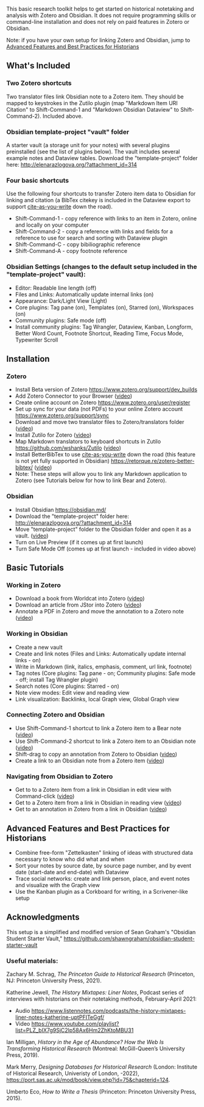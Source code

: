 This basic research toolkit helps to get started on historical notetaking and analysis with Zotero and Obsidian. It does not require programming skills or command-line installation and does not rely on paid features in Zotero or Obsidian.

Note: if you have your own setup for linking Zotero and Obsidian, jump to [Advanced Features and Best Practices for Historians](https://github.com/erazlogo/obsidian-history-notes/blob/main/README.md#advanced-features-and-best-practices-for-historians)

## What's Included
### Two Zotero shortcuts
Two translator files link Obsidian note to a Zotero item. They should be mapped to keystrokes in the Zutilo plugin (map "Markdown Item URI Citation" to Shift-Command-1 and "Markdown Obsidian Dataview" to Shift-Command-2). Included above.
### Obsidian template-project "vault" folder
A starter vault (a storage unit for your notes) with several plugins preinstalled (see the list of plugins below). The vault includes several example notes and Dataview tables.
Download the "template-project" folder here: http://elenarazlogova.org/?attachment_id=314
### Four basic shortcuts
Use the following four shortcuts to transfer Zotero item data to Obsidian for linking and citation (a BibTex citekey is included in the Dataview export to support <a href="https://retorque.re/zotero-better-bibtex/citing/cayw/">cite-as-you-write</a> down the road).  
- Shift-Command-1 - copy reference with links to an item in Zotero, online and locally on your computer
- Shift-Command-2 - copy a reference with links and fields for a reference to use for search and sorting with Dataview plugin
- Shift-Command-C - copy bibiliographic reference
- Shift-Command-A - copy footnote reference
### Obsidian Settings (changes to the default setup included in the "template-project" vault): 
- Editor: Readable line length (off)
- Files and Links: Automatically update internal links (on)
- Appearance: Dark/Light View (Light)
- Core plugins: Tag pane (on), Templates (on), Starred (on), Workspaces (on)
- Community plugins: Safe mode (off)
- Install community plugins: Tag Wrangler, Dataview, Kanban, Longform, Better Word Count, Footnote Shortcut, Reading Time, Focus Mode, Typewriter Scroll
## Installation
### Zotero
- Install Beta version of Zotero https://www.zotero.org/support/dev_builds
- Add Zotero Connector to your Browser (<a href="https://youtu.be/QAIAzuuLvoo">video</a>)
- Create online account on Zotero https://www.zotero.org/user/register
- Set up sync for your data (not PDFs) to your online Zotero account https://www.zotero.org/support/sync
- Download and move two translator files to Zotero/translators folder (<a href="https://youtu.be/nc7TEFEbhpA" target="_blank">video</a>)
- Install Zutilo for Zotero (<a href="https://youtu.be/NSJGtaJPFns" target="_blank">video</a>)
- Map Markdown translators to keyboard shortcuts in Zutilo https://github.com/wshanks/Zutilo (<a href="https://youtu.be/WSt_Rib-dRc">video</a>)
- Install BetterBibTex to use <a href="https://retorque.re/zotero-better-bibtex/citing/cayw/">cite-as-you-write</a> down the road (this feature is not yet fully supported in Obsidian) https://retorque.re/zotero-better-bibtex/ (<a href="https://youtu.be/u40EGnPgnDw">video</a>)
- Note: These steps will allow you to link any Markdown application to Zotero (see Tutorials below for how to link Bear and Zotero).
### Obsidian
- Install Obsidian https://obsidian.md/
- Download the "template-project" folder here: http://elenarazlogova.org/?attachment_id=314
- Move "template-project" folder to the Obsidian folder and open it as a vault. (<a href="https://www.youtube.com/watch?v=Vly0x14FT28" target="_blank">video</a>)
- Turn on Live Preview (if it comes up at first launch)
- Turn Safe Mode Off (comes up at first launch - included in video above)
## Basic Tutorials
### Working in Zotero
- Download a book from Worldcat into Zotero (<a href="https://youtu.be/jTLBonnAQjY">video</a>)
- Download an article from JStor into Zotero (<a href="https://youtu.be/kvZxNo52sFI">video</a>)
- Annotate a PDF in Zotero and move the annotation to a Zotero note (<a href="https://youtu.be/_hQm_joNZoQ">video</a>)
### Working in Obsidian
- Create a new vault
- Create and link notes (Files and Links: Automatically update internal links - on)
- Write in Markdown (link, italics, emphasis, comment, url link, footnote) 
- Tag notes (Core plugins: Tag pane - on; Community plugins: Safe mode - off; install Tag Wrangler plugin)
- Search notes (Core plugins: Starred - on)
- Note view modes: Edit view and reading view
- Link visualization: Backlinks, local Graph view, Global Graph view
### Connecting Zotero and Obsidian
- Use Shift-Command-1 shortcut to link a Zotero item to a Bear note (<a href="https://youtu.be/iQiYAoEaD9U">video</a>)
- Use Shift-Command-2 shortcut to link a Zotero item to an Obsidian note (<a href="https://youtu.be/y4Ye0OFzpQ8">video</a>)
- Shift-drag to copy an annotation from Zotero to Obsidian (<a href="https://youtu.be/2b9m8qPViZ4">video</a>)
- Create a link to an Obsidian note from a Zotero item (<a href="https://youtu.be/Bq-maQwngdo">video</a>)
### Navigating from Obsidian to Zotero
- Get to to a Zotero item from a link in Obsidian in edit view with Command-click (<a href="https://youtu.be/skNjwOGNYso">video</a>)
- Get to a Zotero item from a link in Obsidian in reading view (<a href="https://youtu.be/RYH4pSvlSeo">video</a>)
- Get to an annotation in Zotero from a link in Obsidian (<a href="https://youtu.be/OsYG_Vt87Ho">video</a>)
## Advanced Features and Best Practices for Historians
- Combine free-form "Zettelkasten" linking of ideas with structured data necessary to know who did what and when
- Sort your notes by source date, by source page number, and by event date (start-date and end-date) with Dataview
- Trace social networks: create and link person, place, and event notes and visualize with the Graph view
- Use the Kanban plugin as a Corkboard for writing, in a Scrivener-like setup 
## Acknowledgments
This setup is a simplified and modified version of Sean Graham's "Obsidian Student Starter Vault," https://github.com/shawngraham/obsidian-student-starter-vault
### Useful materials:
Zachary M. Schrag, _The Princeton Guide to Historical Research_ (Princeton, NJ: Princeton University Press, 2021).

Katherine Jewell, _The History Mixtapes: Liner Notes_, Podcast series of interviews with historians on their notetaking methods, February-April 2021:
- Audio https://www.listennotes.com/podcasts/the-history-mixtapes-liner-notes-katherine-uptPFITeGgf/
- Video https://www.youtube.com/playlist?list=PLZ_bIX7g9SjC2lp58Ax6Hm2ZhKtoMBU31

Ian Milligan, _History in the Age of Abundance? How the Web Is Transforming Historical Research_ (Montreal: McGill-Queen’s University Press, 2019).

Mark Merry, _Designing Databases for Historical Research_ (London: Institute of Historical Research, Univeristy of London, -2022), https://port.sas.ac.uk/mod/book/view.php?id=75&chapterid=124.

Umberto Eco, _How to Write a Thesis_ (Princeton: Princeton University Press, 2015).
